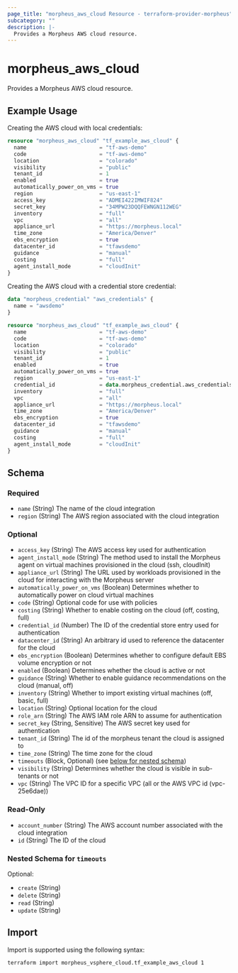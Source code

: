 ```yaml
---
page_title: "morpheus_aws_cloud Resource - terraform-provider-morpheus"
subcategory: ""
description: |-
  Provides a Morpheus AWS cloud resource.
---
```


# morpheus_aws_cloud

Provides a Morpheus AWS cloud resource.

## Example Usage

Creating the AWS cloud with local credentials:

```terraform
resource "morpheus_aws_cloud" "tf_example_aws_cloud" {
  name                       = "tf-aws-demo"
  code                       = "tf-aws-demo"
  location                   = "colorado"
  visibility                 = "public"
  tenant_id                  = 1
  enabled                    = true
  automatically_power_on_vms = true
  region                     = "us-east-1"
  access_key                 = "ADMEI422IMWIF824"
  secret_key                 = "34MPW23DQQFEWNGN112WEG"
  inventory                  = "full"
  vpc                        = "all"
  appliance_url              = "https://morpheus.local"
  time_zone                  = "America/Denver"
  ebs_encryption             = true
  datacenter_id              = "tfawsdemo"
  guidance                   = "manual"
  costing                    = "full"
  agent_install_mode         = "cloudInit"
}
```

Creating the AWS cloud with a credential store credential:

```terraform
data "morpheus_credential" "aws_credentials" {
  name = "awsdemo"
}

resource "morpheus_aws_cloud" "tf_example_aws_cloud" {
  name                       = "tf-aws-demo"
  code                       = "tf-aws-demo"
  location                   = "colorado"
  visibility                 = "public"
  tenant_id                  = 1
  enabled                    = true
  automatically_power_on_vms = true
  region                     = "us-east-1"
  credential_id              = data.morpheus_credential.aws_credentials.id
  inventory                  = "full"
  vpc                        = "all"
  appliance_url              = "https://morpheus.local"
  time_zone                  = "America/Denver"
  ebs_encryption             = true
  datacenter_id              = "tfawsdemo"
  guidance                   = "manual"
  costing                    = "full"
  agent_install_mode         = "cloudInit"
}
```

<!-- schema generated by tfplugindocs -->
## Schema

### Required

- `name` (String) The name of the cloud integration
- `region` (String) The AWS region associated with the cloud integration

### Optional

- `access_key` (String) The AWS access key used for authentication
- `agent_install_mode` (String) The method used to install the Morpheus agent on virtual machines provisioned in the cloud (ssh, cloudInit)
- `appliance_url` (String) The URL used by workloads provisioned in the cloud for interacting with the Morpheus server
- `automatically_power_on_vms` (Boolean) Determines whether to automatically power on cloud virtual machines
- `code` (String) Optional code for use with policies
- `costing` (String) Whether to enable costing on the cloud (off, costing, full)
- `credential_id` (Number) The ID of the credential store entry used for authentication
- `datacenter_id` (String) An arbitrary id used to reference the datacenter for the cloud
- `ebs_encryption` (Boolean) Determines whether to configure default EBS volume encryption or not
- `enabled` (Boolean) Determines whether the cloud is active or not
- `guidance` (String) Whether to enable guidance recommendations on the cloud (manual, off)
- `inventory` (String) Whether to import existing virtual machines (off, basic, full)
- `location` (String) Optional location for the cloud
- `role_arn` (String) The AWS IAM role ARN to assume for authentication
- `secret_key` (String, Sensitive) The AWS secret key used for authentication
- `tenant_id` (String) The id of the morpheus tenant the cloud is assigned to
- `time_zone` (String) The time zone for the cloud
- `timeouts` (Block, Optional) (see [below for nested schema](#nestedblock--timeouts))
- `visibility` (String) Determines whether the cloud is visible in sub-tenants or not
- `vpc` (String) The VPC ID for a specific VPC (all or the AWS VPC id (vpc-25e6dae))

### Read-Only

- `account_number` (String) The AWS account number associated with the cloud integration
- `id` (String) The ID of the cloud

<a id="nestedblock--timeouts"></a>
### Nested Schema for `timeouts`

Optional:

- `create` (String)
- `delete` (String)
- `read` (String)
- `update` (String)

## Import

Import is supported using the following syntax:

```shell
terraform import morpheus_vsphere_cloud.tf_example_aws_cloud 1
```
